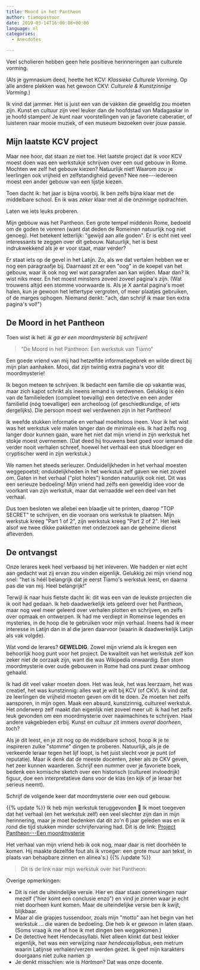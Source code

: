 ```yaml
---
title: Moord in het Pantheon
author: tiamopastoor
date: 2019-03-14T16:00:08+00:00
language: nl
categories:
  - Anecdotes

---
```

Veel scholieren hebben geen hele positieve herinneringen aan culturele vorming.

(Als je gymnasium deed, heette het KCV: _Klassieke Culturele Vorming_. Op alle andere plekken was het gewoon CKV: _Culturele & Kunstzinnige Vorming_.)

Ik vind dat jammer. Het is juist een van de vakken die geweldig zou moeten zijn. Kunst en cultuur zijn veel leuker dan de hoofdstad van Madagaskar in je hoofd stampen! Je kunt naar voorstellingen van je favoriete caberatier, of luisteren naar mooie muziek, of een museum bezoeken over jouw passie.

## Mijn laatste KCV project

Maar nee hoor, dat staan ze niet toe. Het laatste project dat ik voor KCV moest doen was een werkstukje schrijven over een oud gebouw in Rome. Mochten we zelf het gebouw kiezen? Natuurlijk niet! Waarom zou je leerlingen ook vrijheid en zelfstandigheid geven? Nee nee---iedereen moest een ander gebouw van een lijstje kiezen.

Toen dacht ik: het jaar is bijna voorbij. Ik ben zelfs bijna klaar met de middelbare school. En ik was _zeker_ klaar met al die onzinnige opdrachten.

Laten we iets leuks proberen.


Mijn gebouw was het Pantheon. Een grote tempel middenin Rome, bedoeld om de goden te vereren (want dat deden de Romeinen natuurlijk nog niet genoeg). Het betekent letterlijk: "gewijd aan alle goden". Er is echt niet veel interessants te zeggen over dit gebouw. Natuurlijk, het is best indrukwekkend als je er voor staat, maar verder?

Er staat iets op de gevel in het Latijn. Zo, als we dat vertalen hebben we er nog een paragraafje bij. Daarnaast zit er een "oog" in de koepel van het gebouw, waar ik ook nog wel wat paragrafen aan kan wijden. Maar dan? Ik wist niks meer. En het moest minstens zoveel zoveel pagina's zijn. (Wat trouwens altijd een stomme voorwaarde is. Als je X aantal pagina's moet halen, kun je gewoon het lettertype vergroten, of meer plaatjes gebruiken, of de marges ophogen. Niemand denkt: "ach, dan schrijf ik maar tien extra pagina's vol!")

## De Moord in het Pantheon

Toen wist ik het: _ik ga er een moordmysterie bij schrijven_!

> "De Moord in het Pantheon: Een werkstuk van Tiamo"

Een goede vriend van mij had hetzelfde informatiegebrek en wilde direct bij mijn plan aanhaken. Mooi, dat zijn twintig extra pagina's voor dit moordmysterie!

Ik begon meteen te schrijven. Ik bedacht een familie die op vakantie was, maar zich kapot schrikt als ineens iemand is verdwenen. Gelukkig is één van de familieleden (compleet toevallig) een detective en een ander familielid (nóg toevalliger) een archeoloog (of geschiedkundige, of iets dergelijks). Die persoon moest wel verdwenen zijn in het Pantheon!

Ik weefde stukken informatie en verhaal moeiteloos ineen. Voor ik het wist was het werkstuk vele malen langer dan de minimale eis. Ik had zelfs nog langer door kunnen gaan, ware het niet dat mijn vriend in zijn werkstuk het stokje moest overnemen. (Dat deed hij trouwens best goed voor iemand die verder nooit verhalen schreef, hoewel het verhaal een stuk bloediger en cryptischer werd in zijn werkstuk.)

We namen het steeds serieuzer. Onduidelijkheden in het verhaal moesten weggepoetst; onduidelijkheden in het werkstuk zelf gaven we niet zoveel om. Gaten in het verhaal ("plot holes") konden natuurlijk ook niet. Dit was een serieuze bedoeling! Mijn vriend had zelfs een geweldig idee voor de voorkant van zijn werkstuk, maar dat verraadde wel een deel van het verhaal.

Dus toen besloten we allebei een blaadje uit te printen, daarop "TOP SECRET" te schrijven, en die vooraan ons werkstuk te plaatsen. Mijn werkstuk kreeg "Part 1 of 2", zijn werkstuk kreeg "Part 2 of 2". Het leek alsof we twee dikke pakketten met onderzoek aan de geheime dienst afleverden.

## De ontvangst

Onze lerares keek heel verbaasd bij het inleveren. We hadden er niet echt aan gedacht wat zij ervan zou vinden eigenlijk. Gelukkig zei mijn vriend nog snel: "het is héél belangrijk dat je eerst Tiamo's werkstuk leest, en daarna pas die van mij. Heel belangrijk!"

Terwijl ik naar huis fietste dacht ik: dit was een van de leukste projecten die ik ooit had gedaan. Ik heb daadwerkelijk iets geleerd over het Pantheon, maar nog veel meer geleerd over verhalen plotten en schrijven, en zelfs over opmaak en ontwerpen. Ik had me verdiept in Romeinse legendes en mysteries, in de hoop die te gebruiken voor mijn verhaal. Ineens had ik meer interesse in Latijn dan in al die jaren daarvoor (waarin ik daadwerkelijk Latijn als vak volgde).

Wat vond de lerares? **GEWELDIG**. Zowel mijn vriend als ik kregen een behoorlijk hoog punt voor het project. De kwaliteit van het werkstuk zelf kon zeker niet de oorzaak zijn, want die was Wikipedia onwaardig. Een stom moordmysterie over oude gebouwen in Rome had ons punt zwaar omhoog gehaald.

Ik had dit veel vaker moeten doen. Het was leuk, het was leerzaam, het was creatief, het was kunstzinnig: alles wat je wilt bij KCV (of CKV). Ik vind dat ze leerlingen de vrijheid moeten geven om dit te doen. Ze moeten het zelfs aansporen, in mijn ogen. Maak een absurd, kunstzinnig, cultureel werkstuk. Het onderwerp zelf maakt dan eigenlijk niet zoveel meer uit: ik had het zelfs leuk gevonden om een moordmysterie over naaimachines te schrijven. Haal andere vakgebieden erbij. Kunst en cultuur zit immers _overal doorheen_, toch?

Als je dit leest, en je zit nog op de middelbare school, hoop ik je te inspireren zulke "stomme" dingen te proberen. Natuurlijk, als je de verkeerde leraar tegen het lijf loopt, is het juist slecht voor je punt (of reputatie). Maar ik denk dat de meeste docenten, zeker als ze CKV geven, het zeer kunnen waarderen. Schrijf een nummer over je favoriete boek, bedenk een komische sketch over een historisch (cultureel invloedrijk) figuur, doe een interpretatieve dans voor de klas (en kijk of je leraar het serieus neemt).

Schrijf de volgende keer dat moordmysterie over een oud gebouw.

{{% update %}}
Ik heb mijn werkstuk teruggevonden 🙂 Ik moet toegeven dat het verhaal (en het werkstuk zelf) een veel slechter zijn dan in mijn herinnering, maar je moet bedenken dat dit zo'n 6 jaar geleden was en ik rond die tijd stukken minder schrijfervaring had. Dit is de link: [Project Pantheon---Een moordmysterie](https://drive.google.com/file/d/1VPSDwRvK5JoXbDpPLW7RHJBh16O96MvA/view?usp=sharing)

Het verhaal van mijn vriend heb ik ook nog, maar daar is niet doorhéén te komen. Hij maakte dezelfde fout als ik vroeger: een grote muur aan tekst, in plaats van behapbare zinnen en alinea's.)
{{% /update %}}

> Dit is de link naar mijn werkstuk over het Pantheon: 

Overige opmerkingen:

  * Dit is niet de uiteindelijke versie. Hier en daar staan opmerkingen naar mezelf ("hier komt een conclusie enzo") en vind je zinnen waar je echt niet doorheen kunt komen. Maar de uiteindelijke versie ben ik kwijt, blijkbaar.
  * Maar al die grapjes tussendoor, zoals mijn "motto" aan het begin van het werkstuk ... die waren de bedoeling. Die heb ik er gewoon in laten staan. (Soms vraag ik me af hoe ik met dingen ben weggekomen.)
  * De detective heet Hendecasyllabi. Niet alleen klinkt dat best lekker eigenlijk, het was een verwijzing naar _hendecasyllabus_, een metrum waarin Latijnse verhalen/verzen werden gezet. Ik geef mijn karakters doorgaans niet zulke namen :p
  * Je denkt misschien: wie is _Hartman_? Dat was onze docente.